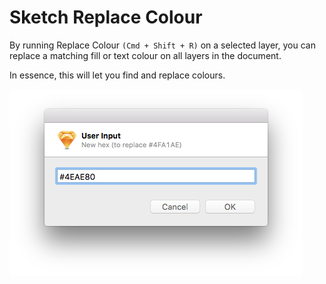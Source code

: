 # Sketch Replace Colour

By running Replace Colour `(Cmd + Shift + R)` on a selected layer, you can replace a matching fill or text colour on all layers in the document.

In essence, this will let you find and replace colours.

![Sketch Replace Colour dialog box, requesting the new colour to be used](/ReplaceColour.sketchplugin/Contents/Resources/sketch-replace-colour-dialog.png?raw=true)
